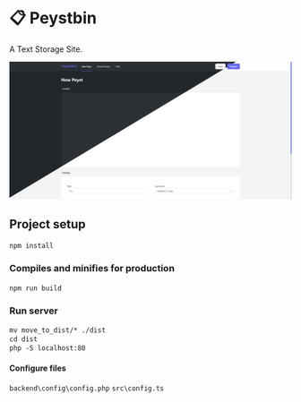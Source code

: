 # :clipboard: Peystbin
A Text Storage Site.

<p align="center">
  <img src="peystbin.png" alt="Screenshot of Peystbin landing page." />
</p>

## Project setup
```
npm install
```


### Compiles and minifies for production
```
npm run build
```


### Run server
```
mv move_to_dist/* ./dist
cd dist
php -S localhost:80
```


#### Configure files
`backend\config\config.php`
`src\config.ts`
